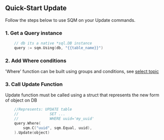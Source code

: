 ## Quick-Start Update

Follow the steps below to use SQM on your Update commands.

### 1. Get a Query instance

```go
    // db its a native *sql.DB instance
    query := sqm.Using(db, "{{table_name}}")
```

### 2. Add Where conditions

'Where' function can be built using groups and conditions, see [select topic](SelectQuickStart.md)

### 3. Call Update Function

Update function must be called using a struct that represents the new form of object on DB

```go
    //Represents: UPDATE table
    //              SET ...
    //              WHERE uuid='my_uuid'
    query.Where(
		sqm.C("uuid", sqm.Equal, uuid),
	).Update(object)
```